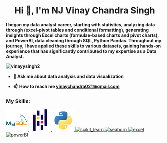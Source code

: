 <h1 align="center">Hi 👋, I'm NJ Vinay Chandra Singh</h1>
<h4 align="left"> I began my data analyst career, starting with statistics, analyzing data through (excel-pivot tables and conditional formatting), generating insights through Excel charts (formulae-based charts and pivot charts), and PowerBI, data cleaning through SQL, Python Pandas. Throughout my journey, I have applied these skills to various datasets, gaining hands-on experience that has significantly contributed to my expertise as a Data Analyst.



<p align="left"> <img src="https://komarev.com/ghpvc/?username=vinayysingh2&label=Profile%20views&color=0e75b6&style=flat" alt="vinayysingh2" /> </p>

- 💬 Ask me about **data analysis and data visualization**

- 📫 How to reach me **vinaychandra021@gmail.com**

<h3 align="left">My Skills:</h3>
<p align="left"> <a href="https://www.mysql.com/" target="_blank" rel="noreferrer"> <img src="https://raw.githubusercontent.com/devicons/devicon/master/icons/mysql/mysql-original-wordmark.svg" alt="mysql" width="70" height="70"/> </a> <a href="https://pandas.pydata.org/" target="_blank" rel="noreferrer"> <img src="https://raw.githubusercontent.com/devicons/devicon/2ae2a900d2f041da66e950e4d48052658d850630/icons/pandas/pandas-original.svg" alt="pandas" width="70" height="70"/> </a> <a href="https://www.python.org" target="_blank" rel="noreferrer"> <img src="https://raw.githubusercontent.com/devicons/devicon/master/icons/python/python-original.svg" alt="python" width="70" height="70"/> </a> <a href="https://scikit-learn.org/" target="_blank" rel="noreferrer"> <img src="https://upload.wikimedia.org/wikipedia/commons/0/05/Scikit_learn_logo_small.svg" alt="scikit_learn" width="70" height="70"/> </a> <a href="https://seaborn.pydata.org/" target="_blank" rel="noreferrer"> <img src="https://seaborn.pydata.org/_images/logo-mark-lightbg.svg" alt="seaborn" width="70" height="70"/> </a>
<a href="https://www.microsoft.com/en-us/microsoft-365/excel" target="_blank" rel="noreferrer">
    <img src="https://i.imgur.com/BqIMhML.png" alt="excel" width="70" height="70"/>
</a>
<a href="https://docs.microsoft.com/en-us/power-bi/" target="_blank" rel="noreferrer">
    <img src="https://i.imgur.com/RGxoH5f.png" alt="powerBI" width="70" height="70"/>
</a>
</p>
